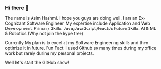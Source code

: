 ### Hi there 👋

The name is Asim Hashmi.
I hope you guys are doing well.
I am an Ex-Cognizant Software Engineer.
My expertise include Application and Web Development.
Primary Skills: Java,JavaScript,ReactJs
Future Skills: AI & ML & Robotics (Why not join the hype tree) 



Currently My plan is to excel at my Software Engineering skills and then optimize it in future.
Fun Fact: I used Github so many times during my office work but rarely during my personal projects.

Well let's start the GitHub show!
<!--
**asim8296/Asim8296** is a ✨ _special_ ✨ repository because its `README.md` (this file) appears on your GitHub profile.

Here are some ideas to get you started:

- 🔭 I’m currently working on ...
- 🌱 I’m currently learning ...
- 👯 I’m looking to collaborate on ...
- 🤔 I’m looking for help with ...
- 💬 Ask me about ...
- 📫 How to reach me: ...
- 😄 Pronouns: ...
- ⚡ Fun fact: ...
-->

